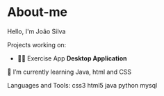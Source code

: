 # About-me

Hello, I'm João Silva

Projects working on:
- 💪🏽 Exercise App **Desktop Application** 


💫 I’m currently learning Java, html and CSS

Languages and Tools:
css3 html5 java python mysql
